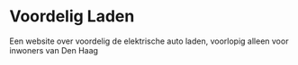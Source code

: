 # Voordelig Laden

Een website over voordelig de elektrische auto laden, voorlopig alleen voor inwoners van Den Haag
